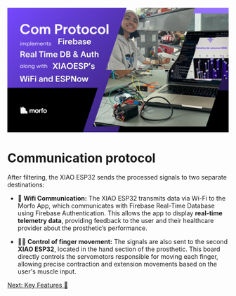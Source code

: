 
![COM PROTOCOL](../comprotocol.png)

# Communication protocol

After filtering, the XIAO ESP32 sends the processed signals to two separate destinations:

* 🛜 **Wifi Communication:** The XIAO ESP32 transmits data via Wi-Fi to the Morfo App, which communicates with Firebase Real-Time Database using Firebase Authentication. This allows the app to display **real-time telemetry data**, providing feedback to the user and their healthcare provider about the prosthetic’s performance.

* 🖐🏻 **Control of finger movement:** The signals are also sent to the second **XIAO ESP32**, located in the hand section of the prosthetic. This board directly controls the servomotors responsible for moving each finger, allowing precise contraction and extension movements based on the user's muscle input.
  
[Next: Key Features 🦾](./midas-features.md)
